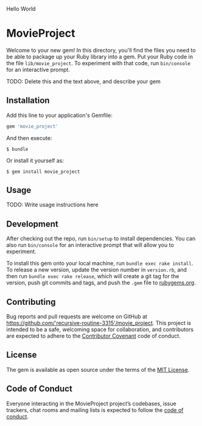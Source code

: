 Hello World 

# MovieProject

Welcome to your new gem! In this directory, you'll find the files you need to be able to package up your Ruby library into a gem. Put your Ruby code in the file `lib/movie_project`. To experiment with that code, run `bin/console` for an interactive prompt.

TODO: Delete this and the text above, and describe your gem

## Installation

Add this line to your application's Gemfile:

```ruby
gem 'movie_project'
```

And then execute:

    $ bundle

Or install it yourself as:

    $ gem install movie_project

## Usage

TODO: Write usage instructions here

## Development

After checking out the repo, run `bin/setup` to install dependencies. You can also run `bin/console` for an interactive prompt that will allow you to experiment.

To install this gem onto your local machine, run `bundle exec rake install`. To release a new version, update the version number in `version.rb`, and then run `bundle exec rake release`, which will create a git tag for the version, push git commits and tags, and push the `.gem` file to [rubygems.org](https://rubygems.org).

## Contributing

Bug reports and pull requests are welcome on GitHub at https://github.com/'recursive-routine-3315'/movie_project. This project is intended to be a safe, welcoming space for collaboration, and contributors are expected to adhere to the [Contributor Covenant](http://contributor-covenant.org) code of conduct.

## License

The gem is available as open source under the terms of the [MIT License](https://opensource.org/licenses/MIT).

## Code of Conduct

Everyone interacting in the MovieProject project’s codebases, issue trackers, chat rooms and mailing lists is expected to follow the [code of conduct](https://github.com/'recursive-routine-3315'/movie_project/blob/master/CODE_OF_CONDUCT.md).
